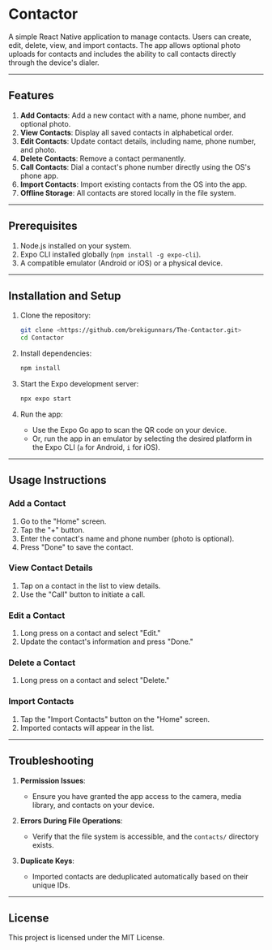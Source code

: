 
# Contactor

A simple React Native application to manage contacts. Users can create, edit, delete, view, and import contacts. The app allows optional photo uploads for contacts and includes the ability to call contacts directly through the device's dialer.

---

## Features

1. **Add Contacts**: Add a new contact with a name, phone number, and optional photo.
2. **View Contacts**: Display all saved contacts in alphabetical order.
3. **Edit Contacts**: Update contact details, including name, phone number, and photo.
4. **Delete Contacts**: Remove a contact permanently.
5. **Call Contacts**: Dial a contact's phone number directly using the OS's phone app.
6. **Import Contacts**: Import existing contacts from the OS into the app.
7. **Offline Storage**: All contacts are stored locally in the file system.

---

## Prerequisites

1. Node.js installed on your system.
2. Expo CLI installed globally (`npm install -g expo-cli`).
3. A compatible emulator (Android or iOS) or a physical device.

---

## Installation and Setup

1. Clone the repository:
   ```bash
   git clone <https://github.com/brekigunnars/The-Contactor.git>
   cd Contactor
   ```

2. Install dependencies:
   ```bash
   npm install
   ```

3. Start the Expo development server:
   ```bash
   npx expo start
   ```

4. Run the app:
   - Use the Expo Go app to scan the QR code on your device.
   - Or, run the app in an emulator by selecting the desired platform in the Expo CLI (`a` for Android, `i` for iOS).

---

## Usage Instructions

### Add a Contact
1. Go to the "Home" screen.
2. Tap the "+" button.
3. Enter the contact's name and phone number (photo is optional).
4. Press "Done" to save the contact.

### View Contact Details
1. Tap on a contact in the list to view details.
2. Use the "Call" button to initiate a call.

### Edit a Contact
1. Long press on a contact and select "Edit."
2. Update the contact's information and press "Done."

### Delete a Contact
1. Long press on a contact and select "Delete."

### Import Contacts
1. Tap the "Import Contacts" button on the "Home" screen.
2. Imported contacts will appear in the list.

---

## Troubleshooting

1. **Permission Issues**:
   - Ensure you have granted the app access to the camera, media library, and contacts on your device.

2. **Errors During File Operations**:
   - Verify that the file system is accessible, and the `contacts/` directory exists.

3. **Duplicate Keys**:
   - Imported contacts are deduplicated automatically based on their unique IDs.

---

## License

This project is licensed under the MIT License.
